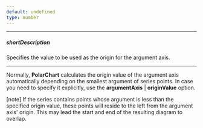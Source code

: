 ```yaml
---
default: undefined
type: number
---
```

---
##### shortDescription
Specifies the value to be used as the origin for the argument axis.

---
Normally, **PolarChart** calculates the origin value of the argument axis automatically depending on the smallest argument of series points. In case you need to specify it explicitly, use the **argumentAxis** | **originValue** option.

[note] If the series contains points whose argument is less than the specified origin value, these points will reside to the left from the argument axis' origin. This may lead the start and end of the resulting diagram to overlap.